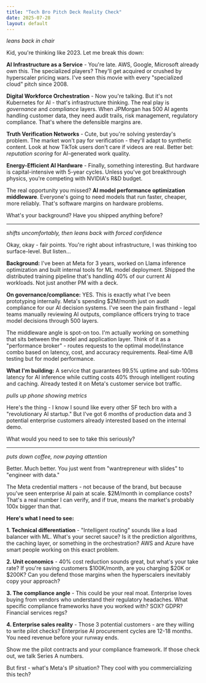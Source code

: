 ```yaml
---
title: "Tech Bro Pitch Deck Reality Check"
date: 2025-07-28
layout: default
---
```


*leans back in chair*

Kid, you're thinking like 2023. Let me break this down:

**AI Infrastructure as a Service** - You're late. AWS, Google, Microsoft already own this. The specialized players? They'll get acquired or crushed by hyperscaler pricing wars. I've seen this movie with every "specialized cloud" pitch since 2008.

**Digital Workforce Orchestration** - Now you're talking. But it's not Kubernetes for AI - that's infrastructure thinking. The real play is *governance* and *compliance* layers. When JPMorgan has 500 AI agents handling customer data, they need audit trails, risk management, regulatory compliance. That's where the defensible margins are.

**Truth Verification Networks** - Cute, but you're solving yesterday's problem. The market won't pay for verification - they'll adapt to synthetic content. Look at how TikTok users don't care if videos are real. Better bet: *reputation scoring* for AI-generated work quality.

**Energy-Efficient AI Hardware** - Finally, something interesting. But hardware is capital-intensive with 5-year cycles. Unless you've got breakthrough physics, you're competing with NVIDIA's R&D budget. 

The real opportunity you missed? **AI model performance optimization middleware**. Everyone's going to need models that run faster, cheaper, more reliably. That's software margins on hardware problems.

What's your background? Have you shipped anything before?

---

*shifts uncomfortably, then leans back with forced confidence*

Okay, okay - fair points. You're right about infrastructure, I was thinking too surface-level. But listen...

**Background:** I've been at Meta for 3 years, worked on Llama inference optimization and built internal tools for ML model deployment. Shipped the distributed training pipeline that's handling 40% of our current AI workloads. Not just another PM with a deck.

**On governance/compliance:** YES. This is exactly what I've been prototyping internally. Meta's spending $2M/month just on audit compliance for our AI decision systems. I've seen the pain firsthand - legal teams manually reviewing AI outputs, compliance officers trying to trace model decisions through 500 layers. 

The middleware angle is spot-on too. I'm actually working on something that sits between the model and application layer. Think of it as a "performance broker" - routes requests to the optimal model/instance combo based on latency, cost, and accuracy requirements. Real-time A/B testing but for model performance.

**What I'm building:** A service that guarantees 99.5% uptime and sub-100ms latency for AI inference while cutting costs 40% through intelligent routing and caching. Already tested it on Meta's customer service bot traffic.

*pulls up phone showing metrics*

Here's the thing - I know I sound like every other SF tech bro with a "revolutionary AI startup." But I've got 6 months of production data and 3 potential enterprise customers already interested based on the internal demo.

What would you need to see to take this seriously?

---

*puts down coffee, now paying attention*

Better. Much better. You just went from "wantrepreneur with slides" to "engineer with data." 

The Meta credential matters - not because of the brand, but because you've seen enterprise AI pain at scale. $2M/month in compliance costs? That's a real number I can verify, and if true, means the market's probably 100x bigger than that.

**Here's what I need to see:**

**1. Technical differentiation** - "Intelligent routing" sounds like a load balancer with ML. What's your secret sauce? Is it the prediction algorithms, the caching layer, or something in the orchestration? AWS and Azure have smart people working on this exact problem.

**2. Unit economics** - 40% cost reduction sounds great, but what's your take rate? If you're saving customers $100K/month, are you charging $20K or $200K? Can you defend those margins when the hyperscalers inevitably copy your approach?

**3. The compliance angle** - This could be your real moat. Enterprise loves buying from vendors who understand their regulatory headaches. What specific compliance frameworks have you worked with? SOX? GDPR? Financial services regs?

**4. Enterprise sales reality** - Those 3 potential customers - are they willing to write pilot checks? Enterprise AI procurement cycles are 12-18 months. You need revenue before your runway ends.

Show me the pilot contracts and your compliance framework. If those check out, we talk Series A numbers.

But first - what's Meta's IP situation? They cool with you commercializing this tech?
